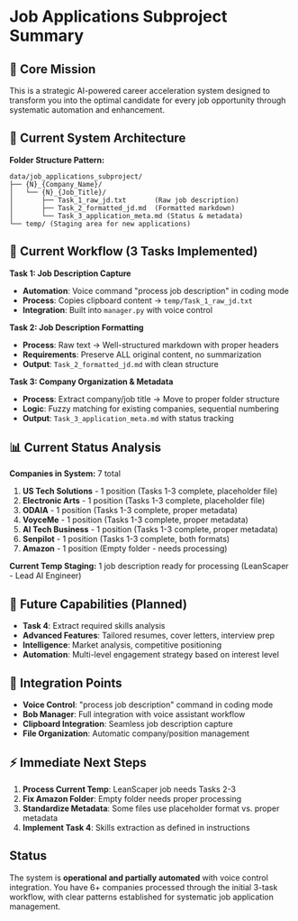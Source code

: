 # Job Applications Subproject Summary

## 🎯 Core Mission
This is a strategic AI-powered career acceleration system designed to transform you into the optimal candidate for every job opportunity through systematic automation and enhancement.

## 📁 Current System Architecture

**Folder Structure Pattern:**
```
data/job_applications_subproject/
├── {N}_{Company_Name}/
│   └── {N}_{Job_Title}/
│       ├── Task_1_raw_jd.txt       (Raw job description)
│       ├── Task_2_formatted_jd.md  (Formatted markdown)
│       └── Task_3_application_meta.md (Status & metadata)
└── temp/ (Staging area for new applications)
```

## 🔄 Current Workflow (3 Tasks Implemented)

**Task 1: Job Description Capture**
- **Automation**: Voice command "process job description" in coding mode
- **Process**: Copies clipboard content → `temp/Task_1_raw_jd.txt`
- **Integration**: Built into `manager.py` with voice control

**Task 2: Job Description Formatting**
- **Process**: Raw text → Well-structured markdown with proper headers
- **Requirements**: Preserve ALL original content, no summarization
- **Output**: `Task_2_formatted_jd.md` with clean structure

**Task 3: Company Organization & Metadata**
- **Process**: Extract company/job title → Move to proper folder structure
- **Logic**: Fuzzy matching for existing companies, sequential numbering
- **Output**: `Task_3_application_meta.md` with status tracking

## 📊 Current Status Analysis

**Companies in System:** 7 total
1. **US Tech Solutions** - 1 position (Tasks 1-3 complete, placeholder file)
2. **Electronic Arts** - 1 position (Tasks 1-3 complete, placeholder file)  
3. **ODAIA** - 1 position (Tasks 1-3 complete, proper metadata)
4. **VoyceMe** - 1 position (Tasks 1-3 complete, proper metadata)
5. **AI Tech Business** - 1 position (Tasks 1-3 complete, proper metadata)
6. **Senpilot** - 1 position (Tasks 1-3 complete, both formats)
7. **Amazon** - 1 position (Empty folder - needs processing)

**Current Temp Staging:** 1 job description ready for processing (LeanScaper - Lead AI Engineer)

## 🚀 Future Capabilities (Planned)
- **Task 4**: Extract required skills analysis
- **Advanced Features**: Tailored resumes, cover letters, interview prep
- **Intelligence**: Market analysis, competitive positioning
- **Automation**: Multi-level engagement strategy based on interest level

## 🔧 Integration Points
- **Voice Control**: "process job description" command in coding mode
- **Bob Manager**: Full integration with voice assistant workflow
- **Clipboard Integration**: Seamless job description capture
- **File Organization**: Automatic company/position management

## ⚡ Immediate Next Steps
1. **Process Current Temp**: LeanScaper job needs Tasks 2-3
2. **Fix Amazon Folder**: Empty folder needs proper processing
3. **Standardize Metadata**: Some files use placeholder format vs. proper metadata
4. **Implement Task 4**: Skills extraction as defined in instructions

## Status
The system is **operational and partially automated** with voice control integration. You have 6+ companies processed through the initial 3-task workflow, with clear patterns established for systematic job application management.
